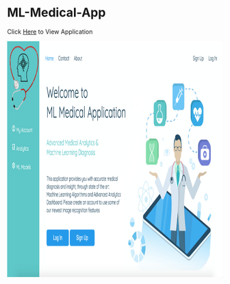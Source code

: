# ML-Medical-App

Click [Here](http://54.202.56.3:8000/) to View Application

<img src="https://github.com/AymenRumi/ML-Medical-App/blob/main/app/static/img/mlmedicalapp.png" width="950" height="550">

